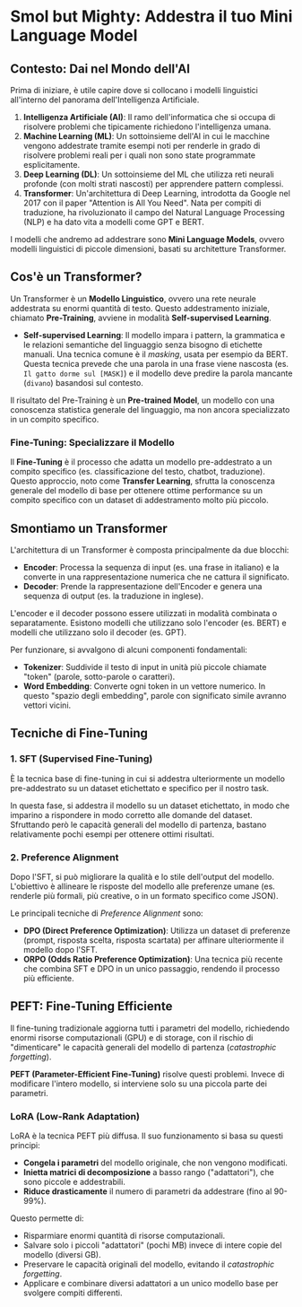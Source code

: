 # Smol but Mighty: Addestra il tuo Mini Language Model

## Contesto: Dai nel Mondo dell'AI

Prima di iniziare, è utile capire dove si collocano i modelli linguistici all'interno del panorama dell'Intelligenza Artificiale.

1.  **Intelligenza Artificiale (AI)**: Il ramo dell'informatica che si occupa di risolvere problemi che tipicamente richiedono l'intelligenza umana.
2.  **Machine Learning (ML)**: Un sottoinsieme dell'AI in cui le macchine vengono addestrate tramite esempi noti per renderle in grado di risolvere problemi reali per i quali non sono state programmate esplicitamente.
3.  **Deep Learning (DL)**: Un sottoinsieme del ML che utilizza reti neurali profonde (con molti strati nascosti) per apprendere pattern complessi.
4.  **Transformer**: Un'architettura di Deep Learning, introdotta da Google nel 2017 con il paper "Attention is All You Need". Nata per compiti di traduzione, ha rivoluzionato il campo del Natural Language Processing (NLP) e ha dato vita a modelli come GPT e BERT.

I modelli che andremo ad addestrare sono **Mini Language Models**, ovvero modelli linguistici di piccole dimensioni, basati su architetture Transformer.

## Cos'è un Transformer?

Un Transformer è un **Modello Linguistico**, ovvero una rete neurale addestrata su enormi quantità di testo. Questo addestramento iniziale, chiamato **Pre-Training**, avviene in modalità **Self-supervised Learning**.

- **Self-supervised Learning**: Il modello impara i pattern, la grammatica e le relazioni semantiche del linguaggio senza bisogno di etichette manuali. Una tecnica comune è il _masking_, usata per esempio da BERT. Questa tecnica prevede che una parola in una frase viene nascosta (es. `Il gatto dorme sul [MASK]`) e il modello deve predire la parola mancante (`divano`) basandosi sul contesto.

Il risultato del Pre-Training è un **Pre-trained Model**, un modello con una conoscenza statistica generale del linguaggio, ma non ancora specializzato in un compito specifico.

### Fine-Tuning: Specializzare il Modello

Il **Fine-Tuning** è il processo che adatta un modello pre-addestrato a un compito specifico (es. classificazione del testo, chatbot, traduzione). Questo approccio, noto come **Transfer Learning**, sfrutta la conoscenza generale del modello di base per ottenere ottime performance su un compito specifico con un dataset di addestramento molto più piccolo.

## Smontiamo un Transformer

L'architettura di un Transformer è composta principalmente da due blocchi:

- **Encoder**: Processa la sequenza di input (es. una frase in italiano) e la converte in una rappresentazione numerica che ne cattura il significato.
- **Decoder**: Prende la rappresentazione dell'Encoder e genera una sequenza di output (es. la traduzione in inglese).

L'encoder e il decoder possono essere utilizzati in modalità combinata o separatamente.
Esistono modelli che utilizzano solo l'encoder (es. BERT) e modelli che utilizzano solo il decoder (es. GPT).

Per funzionare, si avvalgono di alcuni componenti fondamentali:

- **Tokenizer**: Suddivide il testo di input in unità più piccole chiamate "token" (parole, sotto-parole o caratteri).
- **Word Embedding**: Converte ogni token in un vettore numerico. In questo "spazio degli embedding", parole con significato simile avranno vettori vicini.

## Tecniche di Fine-Tuning

### 1. SFT (Supervised Fine-Tuning)

È la tecnica base di fine-tuning in cui si addestra ulteriormente un modello pre-addestrato su un dataset etichettato e specifico per il nostro task.

In questa fase, si addestra il modello su un dataset etichettato, in modo che imparino a rispondere in modo corretto alle domande del dataset. Sfruttando però le capacità generali del modello di partenza, bastano relativamente pochi esempi per ottenere ottimi risultati.

### 2. Preference Alignment

Dopo l'SFT, si può migliorare la qualità e lo stile dell'output del modello. L'obiettivo è allineare le risposte del modello alle preferenze umane (es. renderle più formali, più creative, o in un formato specifico come JSON).

Le principali tecniche di _Preference Alignment_ sono:

- **DPO (Direct Preference Optimization)**: Utilizza un dataset di preferenze (prompt, risposta scelta, risposta scartata) per affinare ulteriormente il modello dopo l'SFT.
- **ORPO (Odds Ratio Preference Optimization)**: Una tecnica più recente che combina SFT e DPO in un unico passaggio, rendendo il processo più efficiente.

## PEFT: Fine-Tuning Efficiente

Il fine-tuning tradizionale aggiorna tutti i parametri del modello, richiedendo enormi risorse computazionali (GPU) e di storage, con il rischio di "dimenticare" le capacità generali del modello di partenza (_catastrophic forgetting_).

**PEFT (Parameter-Efficient Fine-Tuning)** risolve questi problemi. Invece di modificare l'intero modello, si interviene solo su una piccola parte dei parametri.

### LoRA (Low-Rank Adaptation)

LoRA è la tecnica PEFT più diffusa. Il suo funzionamento si basa su questi principi:

- **Congela i parametri** del modello originale, che non vengono modificati.
- **Inietta matrici di decomposizione** a basso rango ("adattatori"), che sono piccole e addestrabili.
- **Riduce drasticamente** il numero di parametri da addestrare (fino al 90-99%).

Questo permette di:

- Risparmiare enormi quantità di risorse computazionali.
- Salvare solo i piccoli "adattatori" (pochi MB) invece di intere copie del modello (diversi GB).
- Preservare le capacità originali del modello, evitando il _catastrophic forgetting_.
- Applicare e combinare diversi adattatori a un unico modello base per svolgere compiti differenti.
